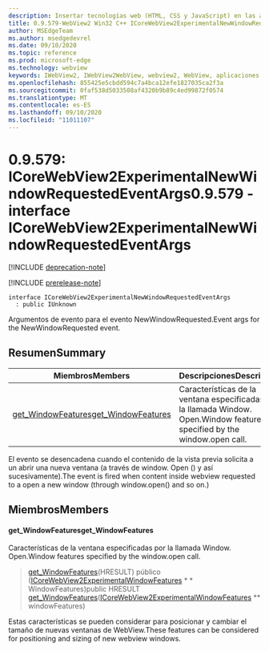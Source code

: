```yaml
---
description: Insertar tecnologías web (HTML, CSS y JavaScript) en las aplicaciones nativas con el control Microsoft Edge WebView2
title: 0.9.579-WebView2 Win32 C++ ICoreWebView2ExperimentalNewWindowRequestedEventArgs
author: MSEdgeTeam
ms.author: msedgedevrel
ms.date: 09/10/2020
ms.topic: reference
ms.prod: microsoft-edge
ms.technology: webview
keywords: IWebView2, IWebView2WebView, webview2, WebView, aplicaciones Win32, Win32, Edge, ICoreWebView2, ICoreWebView2Controller, control de explorador, HTML Edge, ICoreWebView2ExperimentalNewWindowRequestedEventArgs
ms.openlocfilehash: 855425e5cbdd594c7a4bca12efe1827035ca2f3a
ms.sourcegitcommit: 0faf538d5033508af4320b9b89c4ed99872f0574
ms.translationtype: MT
ms.contentlocale: es-ES
ms.lasthandoff: 09/10/2020
ms.locfileid: "11011107"
---
```

# <span data-ttu-id="5cc01-104">0.9.579: ICoreWebView2ExperimentalNewWindowRequestedEventArgs</span><span class="sxs-lookup"><span data-stu-id="5cc01-104">0.9.579 - interface ICoreWebView2ExperimentalNewWindowRequestedEventArgs</span></span> 

[!INCLUDE [deprecation-note](../../includes/deprecation-note.md)]

[!INCLUDE [prerelease-note](../../includes/prerelease-note.md)]

```
interface ICoreWebView2ExperimentalNewWindowRequestedEventArgs
  : public IUnknown
```

<span data-ttu-id="5cc01-105">Argumentos de evento para el evento NewWindowRequested.</span><span class="sxs-lookup"><span data-stu-id="5cc01-105">Event args for the NewWindowRequested event.</span></span>

## <span data-ttu-id="5cc01-106">Resumen</span><span class="sxs-lookup"><span data-stu-id="5cc01-106">Summary</span></span>

 <span data-ttu-id="5cc01-107">Miembros</span><span class="sxs-lookup"><span data-stu-id="5cc01-107">Members</span></span>                        | <span data-ttu-id="5cc01-108">Descripciones</span><span class="sxs-lookup"><span data-stu-id="5cc01-108">Descriptions</span></span>
--------------------------------|---------------------------------------------
[<span data-ttu-id="5cc01-109">get_WindowFeatures</span><span class="sxs-lookup"><span data-stu-id="5cc01-109">get_WindowFeatures</span></span>](#get_windowfeatures) | <span data-ttu-id="5cc01-110">Características de la ventana especificadas por la llamada Window. Open.</span><span class="sxs-lookup"><span data-stu-id="5cc01-110">Window features specified by the window.open call.</span></span>

<span data-ttu-id="5cc01-111">El evento se desencadena cuando el contenido de la vista previa solicita a un abrir una nueva ventana (a través de window. Open () y así sucesivamente).</span><span class="sxs-lookup"><span data-stu-id="5cc01-111">The event is fired when content inside webview requested to a open a new window (through window.open() and so on.)</span></span>

## <span data-ttu-id="5cc01-112">Miembros</span><span class="sxs-lookup"><span data-stu-id="5cc01-112">Members</span></span>

#### <span data-ttu-id="5cc01-113">get_WindowFeatures</span><span class="sxs-lookup"><span data-stu-id="5cc01-113">get_WindowFeatures</span></span> 

<span data-ttu-id="5cc01-114">Características de la ventana especificadas por la llamada Window. Open.</span><span class="sxs-lookup"><span data-stu-id="5cc01-114">Window features specified by the window.open call.</span></span>

> <span data-ttu-id="5cc01-115">[get_WindowFeatures](#get_windowfeatures)(HRESULT) público ([ICoreWebView2ExperimentalWindowFeatures](icorewebview2experimentalwindowfeatures.md) \* \* WindowFeatures)</span><span class="sxs-lookup"><span data-stu-id="5cc01-115">public HRESULT [get_WindowFeatures](#get_windowfeatures)([ICoreWebView2ExperimentalWindowFeatures](icorewebview2experimentalwindowfeatures.md) \*\* windowFeatures)</span></span>

<span data-ttu-id="5cc01-116">Estas características se pueden considerar para posicionar y cambiar el tamaño de nuevas ventanas de WebView.</span><span class="sxs-lookup"><span data-stu-id="5cc01-116">These features can be considered for positioning and sizing of new webview windows.</span></span>

